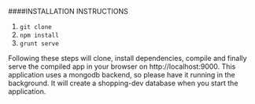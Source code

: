 ####INSTALLATION INSTRUCTIONS

1.  ```git clone ```
2.  ```npm install```
3.  ```grunt serve```

Following these steps will clone, install dependencies, compile and finally serve the compiled app in your browser on http://localhost:9000.  This application uses a mongodb backend, so please have it running in the background.  It will create a shopping-dev database when you start the application.

